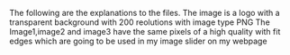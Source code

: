  The following are the explanations to the files.
 The image is a logo with a transparent background with 200 reolutions with image type PNG
 The Image1,image2 and image3 have the same pixels of a high quality with fit edges which are going to be used in my image slider on my webpage
 
